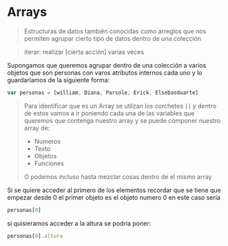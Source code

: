 # Arrays
> Estructuras de datos también conocidas como arreglos que nos permiten agrupar cierto tipo de datos dentro de una colección

>iterar: realizar [cierta acción] varias veces

Supongamos que queremos agrupar dentro de una colección a varios objetos que son personas con varos atributos internos cada uno y lo guardaríamos de la siguiente forma:

```js
var personas = [william, Diana, Parsole, Erick, Elsebasduarte]
```
> Para identificar que es un Array se utilzan los corchetes ```[]``` y dentro de estos vamos a ir poniendo cada una de las variables que queremos que contenga nuestro array y se puede componer nuestro array de:
> * Numeros
> * Texto
> * Objetos
> * Funciones
> 
>O podemos incluso hasta mezclar cosas dentro de el mismo array 

Si se quiere acceder al primero de los elementos recordar que se tiene que empezar desde 0 el primer objeto es el objeto numero 0 en este caso sería 
```js 
personas[0] 
```

si quisieramos acceder a la altura se podría poner:
```js
personas[0].altura
```
